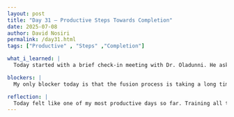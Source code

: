 ```yaml
---
layout: post
title: "Day 31 – Productive Steps Towards Completion"
date: 2025-07-08
author: David Nosiri
permalink: /day31.html
tags: ["Productive" , "Steps" ,"Completion"]

what_i_learned: |
  Today started with a brief check-in meeting with Dr. Oladunni. He asked us about our accomplishments so far and gave us guidance on what to do next. After the meeting, I focused on training my models and I am happy to say that I have successfully trained all three models with at least 90% accuracy. That feels like a huge achievement for me and shows how far I have come in this project. I also added a line of code to save each trained model to my Google Drive. This makes sure that all my models are stored safely and I can access them anytime without retraining. Later, I started working on fusing the unimodal models into one combined system. The fusion process is still running as I write this, and I am hopeful that by tomorrow, it will be completed successfully. Overall, it was a very productive day and seeing these results gave me a lot of motivation.

blockers: |
  My only blocker today is that the fusion process is taking a long time to run. I need to wait for it to finish before checking if everything works correctly.

reflection: |
  Today felt like one of my most productive days so far. Training all three models with good accuracy made me feel proud of how much I have learned. Adding the code to save the models was also a good decision because it keeps my work safe. Even though the fusion is taking long, I am patient because I know this is an important step towards completing the project. I am excited to see the final results soon.
---
```

